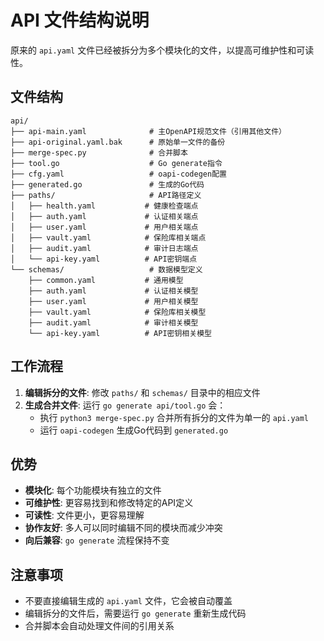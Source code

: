# API 文件结构说明

原来的 `api.yaml` 文件已经被拆分为多个模块化的文件，以提高可维护性和可读性。

## 文件结构

```
api/
├── api-main.yaml              # 主OpenAPI规范文件（引用其他文件）
├── api-original.yaml.bak      # 原始单一文件的备份
├── merge-spec.py              # 合并脚本
├── tool.go                    # Go generate指令
├── cfg.yaml                   # oapi-codegen配置
├── generated.go               # 生成的Go代码
├── paths/                     # API路径定义
│   ├── health.yaml           # 健康检查端点
│   ├── auth.yaml             # 认证相关端点
│   ├── user.yaml             # 用户相关端点
│   ├── vault.yaml            # 保险库相关端点
│   ├── audit.yaml            # 审计日志端点
│   └── api-key.yaml          # API密钥端点
└── schemas/                   # 数据模型定义
    ├── common.yaml           # 通用模型
    ├── auth.yaml             # 认证相关模型
    ├── user.yaml             # 用户相关模型
    ├── vault.yaml            # 保险库相关模型
    ├── audit.yaml            # 审计相关模型
    └── api-key.yaml          # API密钥相关模型
```

## 工作流程

1. **编辑拆分的文件**: 修改 `paths/` 和 `schemas/` 目录中的相应文件
2. **生成合并文件**: 运行 `go generate api/tool.go` 会：
   - 执行 `python3 merge-spec.py` 合并所有拆分的文件为单一的 `api.yaml`
   - 运行 `oapi-codegen` 生成Go代码到 `generated.go`

## 优势

- **模块化**: 每个功能模块有独立的文件
- **可维护性**: 更容易找到和修改特定的API定义
- **可读性**: 文件更小，更容易理解
- **协作友好**: 多人可以同时编辑不同的模块而减少冲突
- **向后兼容**: `go generate` 流程保持不变

## 注意事项

- 不要直接编辑生成的 `api.yaml` 文件，它会被自动覆盖
- 编辑拆分的文件后，需要运行 `go generate` 重新生成代码
- 合并脚本会自动处理文件间的引用关系